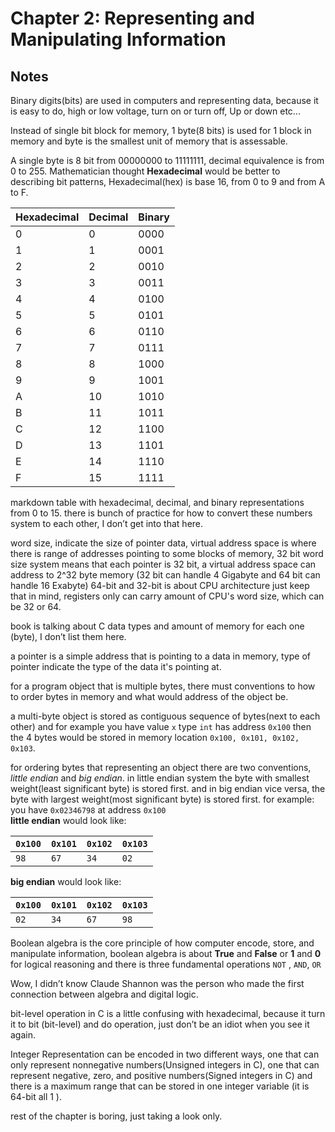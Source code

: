 # Chapter 2: Representing and Manipulating Information

## Notes

Binary digits(bits) are used in computers and representing data, because it is easy to do, high or low voltage, turn on or turn off, Up or down etc...

Instead of single bit block for memory, 1 byte(8 bits) is used for 1 block in memory and byte is the smallest unit of memory that is assessable.

A single byte is 8 bit from 00000000 to 11111111, decimal equivalence is from 0 to 255.
Mathematician thought **Hexadecimal** would be better to describing bit patterns, Hexadecimal(hex) is base 16, from 0 to 9 and from A to F.

| Hexadecimal | Decimal | Binary |
| ----------- | ------- | ------ |
| 0           | 0       | 0000   |
| 1           | 1       | 0001   |
| 2           | 2       | 0010   |
| 3           | 3       | 0011   |
| 4           | 4       | 0100   |
| 5           | 5       | 0101   |
| 6           | 6       | 0110   |
| 7           | 7       | 0111   |
| 8           | 8       | 1000   |
| 9           | 9       | 1001   |
| A           | 10      | 1010   |
| B           | 11      | 1011   |
| C           | 12      | 1100   |
| D           | 13      | 1101   |
| E           | 14      | 1110   |
| F           | 15      | 1111   |

markdown table with hexadecimal, decimal, and binary representations from 0 to 15.
there is bunch of practice for how to convert these numbers system to each other, I don’t get into that here.

word size, indicate the size of pointer data, virtual address space is where there is range of addresses pointing to some blocks of memory, 32 bit word size system means that each pointer is 32 bit, a virtual address space can address to 2^32 byte memory (32 bit can handle 4 Gigabyte and 64 bit can handle 16 Exabyte)
64-bit and 32-bit is about CPU architecture just keep that in mind, registers only can carry amount of CPU's word size, which can be 32 or 64.

book is talking about C data types and amount of memory for each one (byte), I don’t list them here.

a pointer is a simple address that is pointing to a data in memory, type of pointer indicate the type of the data it's pointing at.


for a program object that is multiple bytes, there must conventions to how to order bytes in memory and what would address of the object be.

a multi-byte object is stored as contiguous sequence of bytes(next to each other) and for example you have value `x` type `int` has address `0x100` then the 4 bytes would be stored in memory location `0x100, 0x101, 0x102, 0x103`.

for ordering bytes that representing an object there are two conventions, *little endian* and *big endian*.
in little endian system the byte with smallest weight(least significant byte) is stored first. and in big endian vice versa, the byte with largest weight(most significant byte) is stored first.
for example: you have `0x02346798` at address `0x100`  
**little endian** would look like:

| `0x100` | `0x101` | `0x102` | `0x103` |
| ------- | ------- | ------- | ------- |
| `98`    | `67`    | `34`    | `02`    |
**big endian** would look like:

| `0x100` | `0x101` | `0x102` | `0x103` |
| ------- | ------- | ------- | ------- |
| `02`    | `34`    | `67`    | `98`    |

Boolean algebra is the core principle of how computer encode, store, and manipulate information, boolean algebra is about **True** and **False** or **1** and **0** for logical reasoning and there is three fundamental operations `NOT` , `AND`, `OR`

Wow, I didn’t know Claude Shannon was the person who made the first connection between algebra and digital logic.

bit-level operation in C is a little confusing with hexadecimal, because it turn it to bit (bit-level) and do operation, just don’t be an idiot when you see it again.

Integer Representation can be encoded in two different ways, one that can only represent nonnegative numbers(Unsigned integers in C), one that can represent negative, zero, and positive numbers(Signed integers in C) and there is a maximum range that can be stored in one integer variable (it is 64-bit all 1 ).

rest of the chapter is boring, just taking a look only.